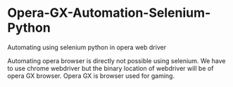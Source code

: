 # Opera-GX-Automation-Selenium-Python
Automating using selenium python in opera web driver

Automating opera browser is directly not possible using selenium. We have to use chrome webdriver but the binary location of webdriver will be of opera GX browser.
Opera GX is browser used for gaming.
